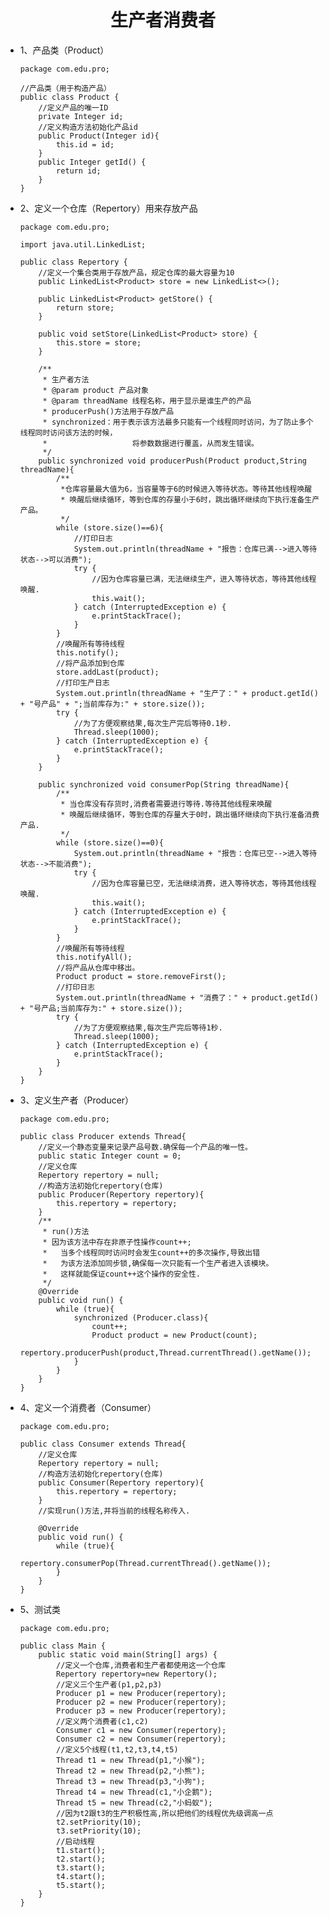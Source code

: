 <h1 align="center">生产者消费者</h1>

* 1、产品类（Product）

      package com.edu.pro;

      //产品类（用于构造产品）
      public class Product {
          //定义产品的唯一ID
          private Integer id;
          //定义构造方法初始化产品id
          public Product(Integer id){
              this.id = id;
          }
          public Integer getId() {
              return id;
          }
      }


* 2、定义一个仓库（Repertory）用来存放产品

      package com.edu.pro;

      import java.util.LinkedList;

      public class Repertory {
          //定义一个集合类用于存放产品，规定仓库的最大容量为10
          public LinkedList<Product> store = new LinkedList<>();

          public LinkedList<Product> getStore() {
              return store;
          }

          public void setStore(LinkedList<Product> store) {
              this.store = store;
          }

          /**
           * 生产者方法
           * @param product 产品对象
           * @param threadName 线程名称，用于显示是谁生产的产品
           * producerPush()方法用于存放产品
           * synchronized：用于表示该方法最多只能有一个线程同时访问，为了防止多个线程同时访问该方法的时候，
           *                   将参数数据进行覆盖，从而发生错误。
           */
          public synchronized void producerPush(Product product,String threadName){
              /**
               *仓库容量最大值为6，当容量等于6的时候进入等待状态。等待其他线程唤醒
               * 唤醒后继续循环，等到仓库的存量小于6时，跳出循环继续向下执行准备生产产品。
               */
              while (store.size()==6){
                  //打印日志
                  System.out.println(threadName + "报告：仓库已满-->进入等待状态-->可以消费");
                  try {
                      //因为仓库容量已满，无法继续生产，进入等待状态，等待其他线程唤醒.
                      this.wait();
                  } catch (InterruptedException e) {
                      e.printStackTrace();
                  }
              }
              //唤醒所有等待线程
              this.notify();
              //将产品添加到仓库
              store.addLast(product);
              //打印生产日志
              System.out.println(threadName + "生产了：" + product.getId() + "号产品" + ";当前库存为:" + store.size());
              try {
                  //为了方便观察结果,每次生产完后等待0.1秒.
                  Thread.sleep(1000);
              } catch (InterruptedException e) {
                  e.printStackTrace();
              }
          }

          public synchronized void consumerPop(String threadName){
              /**
               * 当仓库没有存货时,消费者需要进行等待.等待其他线程来唤醒
               * 唤醒后继续循环，等到仓库的存量大于0时，跳出循环继续向下执行准备消费产品.
               */
              while (store.size()==0){
                  System.out.println(threadName + "报告：仓库已空-->进入等待状态-->不能消费");
                  try {
                      //因为仓库容量已空，无法继续消费，进入等待状态，等待其他线程唤醒.
                      this.wait();
                  } catch (InterruptedException e) {
                      e.printStackTrace();
                  }
              }
              //唤醒所有等待线程
              this.notifyAll();
              //将产品从仓库中移出。
              Product product = store.removeFirst();
              //打印日志
              System.out.println(threadName + "消费了：" + product.getId() + "号产品;当前库存为:" + store.size());
              try {
                  //为了方便观察结果,每次生产完后等待1秒.
                  Thread.sleep(1000);
              } catch (InterruptedException e) {
                  e.printStackTrace();
              }
          }
      }


* 3、定义生产者（Producer）

      package com.edu.pro;

      public class Producer extends Thread{
          //定义一个静态变量来记录产品号数.确保每一个产品的唯一性。
          public static Integer count = 0;
          //定义仓库
          Repertory repertory = null;
          //构造方法初始化repertory(仓库)
          public Producer(Repertory repertory){
              this.repertory = repertory;
          }
          /**
           * run()方法
           * 因为该方法中存在非原子性操作count++;
           *   当多个线程同时访问时会发生count++的多次操作,导致出错
           *   为该方法添加同步锁,确保每一次只能有一个生产者进入该模块。
           *   这样就能保证count++这个操作的安全性.
           */
          @Override
          public void run() {
              while (true){
                  synchronized (Producer.class){
                      count++;
                      Product product = new Product(count);
                      repertory.producerPush(product,Thread.currentThread().getName());
                  }
              }
          }
      }


* 4、定义一个消费者（Consumer）

      package com.edu.pro;

      public class Consumer extends Thread{
          //定义仓库
          Repertory repertory = null;
          //构造方法初始化repertory(仓库)
          public Consumer(Repertory repertory){
              this.repertory = repertory;
          }
          //实现run()方法,并将当前的线程名称传入.

          @Override
          public void run() {
              while (true){
                  repertory.consumerPop(Thread.currentThread().getName());
              }
          }
      }


* 5、测试类

      package com.edu.pro;

      public class Main {
          public static void main(String[] args) {
              //定义一个仓库,消费者和生产者都使用这一个仓库
              Repertory repertory=new Repertory();
              //定义三个生产者(p1,p2,p3)
              Producer p1 = new Producer(repertory);
              Producer p2 = new Producer(repertory);
              Producer p3 = new Producer(repertory);
              //定义两个消费者(c1,c2)
              Consumer c1 = new Consumer(repertory);
              Consumer c2 = new Consumer(repertory);
              //定义5个线程(t1,t2,t3,t4,t5)
              Thread t1 = new Thread(p1,"小猴");
              Thread t2 = new Thread(p2,"小熊");
              Thread t3 = new Thread(p3,"小狗");
              Thread t4 = new Thread(c1,"小企鹅");
              Thread t5 = new Thread(c2,"小蚂蚁");
              //因为t2跟t3的生产积极性高,所以把他们的线程优先级调高一点
              t2.setPriority(10);
              t3.setPriority(10);
              //启动线程
              t1.start();
              t2.start();
              t3.start();
              t4.start();
              t5.start();
          }
      }
